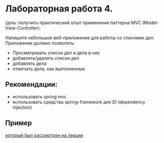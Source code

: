 # Лабораторная работа 4.
Цель: получить практический опыт применения паттерна MVC (Model-View-Controller).

Напишите небольшое веб-приложение для работы со списками дел. Приложение должно позволять:
* Просматривать списки дел и дела в них 
* добавлять/удалять списки дел
* добавлять дела
* отмечать дела, как выполненные

## Рекомендации:
* использовать spring mvc
* использовать средства spring-framework для DI (dependency injection) 

## Пример
[который был рассмотрен на лекции](https://github.com/akirakozov/software-design/tree/master/java/mvc)
